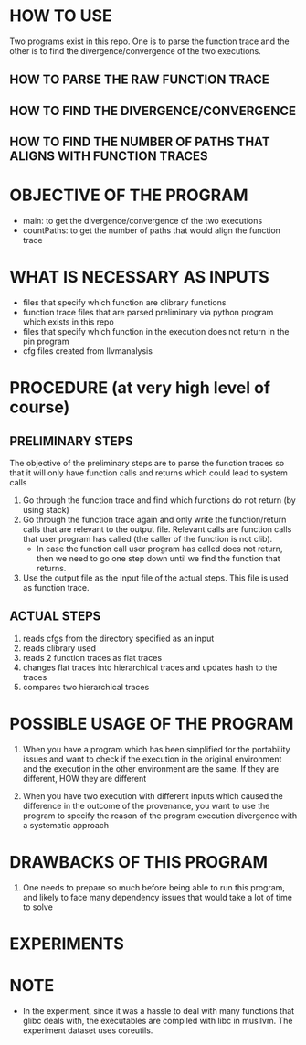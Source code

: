 # HOW TO USE #
Two programs exist in this repo. One is to parse the function trace and the other is to find the divergence/convergence of the two executions.

## HOW TO PARSE THE RAW FUNCTION TRACE ##
## HOW TO FIND THE DIVERGENCE/CONVERGENCE ##
## HOW TO FIND THE NUMBER OF PATHS THAT ALIGNS WITH FUNCTION TRACES ##

# OBJECTIVE OF THE PROGRAM #

- main: to get the divergence/convergence of the two executions 
- countPaths: to get the number of paths that would align the function trace

# WHAT IS NECESSARY AS INPUTS #

- files that specify which function are clibrary functions
- function trace files that are parsed preliminary via python program which exists in this repo
- files that specify which function in the execution does not return in the pin program
- cfg files created from llvmanalysis

# PROCEDURE (at very high level of course) #
## PRELIMINARY STEPS ##
The objective of the preliminary steps are to parse the function traces so that it will only have function calls and returns which could lead to system calls

1. Go through the function trace and find which functions do not return (by using stack)
2. Go through the function trace again and only write the function/return calls that are relevant to the output file. Relevant calls are function calls that user program has called (the caller of the function is not clib).
    - In case the function call user program has called does not return, then we need to go one step down until we find the function that returns.
3. Use the output file as the input file of the actual steps. This file is used as function trace.
     
## ACTUAL STEPS ##
1. reads cfgs from the directory specified as an input
2. reads clibrary used
3. reads 2 function traces as flat traces
4. changes flat traces into hierarchical traces and updates hash to the traces
5. compares two hierarchical traces

# POSSIBLE USAGE OF THE PROGRAM #

1. When you have a program which has been simplified for the portability issues and want to check if the execution in the original environment and the execution in the other environment are the same. If they are different, HOW they are different

2. When you have two execution with different inputs which caused the difference in the outcome of the provenance, you want to use the program to specify the reason of the program execution divergence with a systematic approach

# DRAWBACKS OF THIS PROGRAM #
1. One needs to prepare so much before being able to run this program, and likely to face many dependency issues that would take a lot of time to solve

# EXPERIMENTS #
# NOTE #
- In the experiment, since it was a hassle to deal with many functions that glibc deals with, the executables are compiled with libc in musllvm. The experiment dataset uses coreutils. 

